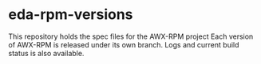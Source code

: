 # eda-rpm-versions
This repository holds the spec files for the AWX-RPM project  Each version of AWX-RPM is released under its own branch.  Logs and current build status is also available.
